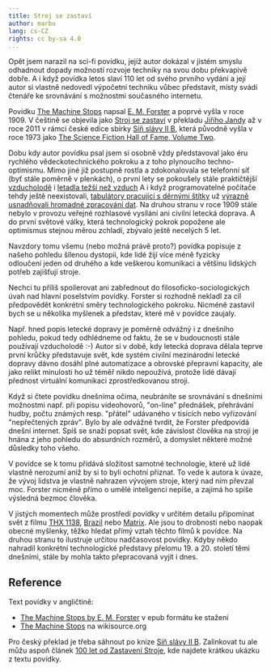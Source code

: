 ```yaml
---
title: Stroj se zastaví
author: marbu
lang: cs-CZ
rights: cc by-sa 4.0
...
```


Opět jsem narazil na sci-fi povídku, jejíž autor dokázal v jistém smyslu
odhadnout dopady možností rozvoje techniky na svou dobu překvapivě
dobře. A i když povídka letos slaví 110 let od svého prvního vydání a její
autor si vlastně nedovedl výpočetní techniku vůbec představit, místy svádí
čtenáře ke srovnávání s možnostmi současného internetu.

<!--break-->

Povídku [The Machine Stops](https://en.wikipedia.org/wiki/The_Machine_Stops)
napsal [E. M. Forster](https://en.wikipedia.org/wiki/E._M._Forster) a poprvé
vyšla v roce 1909. V češtině se objevila jako
[Stroj se zastaví](https://www.databazeknih.cz/povidky/stroj-se-zastavi-12077)
v překladu
[Jiřího Jandy](https://www.databazeknih.cz/prekladatele/jiri-janda-1692) až v
roce 2011 v rámci české edice sbírky
[Síň slávy II B](https://www.legie.info/kniha/13291-ben-bova-sin-slavy-mistru-sf-ii-b),
která původně vyšla v roce 1973 jako [The Science Fiction Hall of Fame, Volume
Two](https://en.wikipedia.org/wiki/The_Science_Fiction_Hall_of_Fame,_Volume_Two).

Dobu kdy autor povídku psal jsem si osobně vždy představoval jako éru rychlého
vědeckotechnického pokroku a z toho plynoucího techno-optimismu.
Mimo jiné již postupně rostla a zdokonalovala se telefonní síť (byť stále
poměrně v plenkách), o první lety se pokoušely stále praktičtější
[vzducholodě](https://cs.wikipedia.org/wiki/Vzducholo%C4%8F#P%C5%99ed_1._sv%C4%9Btovou_v%C3%A1lkou)
i [letadla težší než vzduch](https://en.wikipedia.org/wiki/Wright_brothers#Adding_power)
A i když programovatelné počítače tehdy ještě neexistovali,
[tabulátory pracující s děrnými
štítky](https://en.wikipedia.org/wiki/Tabulating_machine) už [výrazně
usnadňovali hromadné zpracování
dat](https://www.root.cz/clanky/derne-stitky-a-holocaust-1/).
Na druhou stranu v roce 1909 stále nebylo v provozu veřejné rozhlasové vysílání
ani civilní letecká doprava.
A do první světové války, která technologický
pokrok popožene ale optimismus stejnou měrou zchladí, zbývalo ještě necelých 5
let.

Navzdory tomu všemu (nebo možná právě proto?) povídka popisuje z našeho pohledu
šílenou dystopii, kde lidé žijí více méně fyzicky odloučení jeden od
druhého a kde veškerou komunikaci a většinu lidských potřeb zajišťují stroje.

Nechci tu příliš spoilerovat ani zabřednout do filosoficko-sociologických úvah
nad hlavní poselstvím povídky. Forster si rozhodně nekladl za cíl předpovědět
konkrétní směry technologického pokroku.
Nicméně zastavil bych se u několika myšlenek a představ, které mě v povídce
zaujaly.

Např. hned popis letecké dopravy je poměrně odvážný i z dnešního
pohledu, pokud tedy odhlédneme od faktu, že se v budoucnosti stále
používají vzducholodě :-) Autor si v době, kdy letecká doprava dělala teprve
první krůčky představuje svět, kde systém civilní mezinárodní letecké dopravy
dávno dosáhl plné automatizace a obrovské přepravní kapacity, ale jako relikt
minulosti ho už téměř nikdo nepoužívá, protože lidé dávají přednost
virtuální komunikaci zprostředkovanou stroji.

Když si čtete povídku dnešníma očima, neubráníte se srovnávání s dnešními
možnostmi např. při popisu videohovorů, "on-line" přednášek, přehrávání hudby,
počtu známých resp. "přátel" udávaného v tisících nebo vyřizování "nepřečtených
zpráv".
Bylo by ale odvážné tvrdit, že Forster předpovídá dnešní internet.
Spíš se snaží popsat svět, kde závislost člověka na stroji je hnána z jeho
pohledu do absurdních rozměrů, a domyslet některé možné důsledky toho všeho.

V povídce se k tomu přidává složitost samotné technologie, které už lidé
vlastně nerozumí aniž by si to byli ochotní přiznat. To vede k autora k úvaze,
že vývoj lidstva je vlastně nahrazen vývojem stroje, který nad ním převzal
moc. Forster nicméně přímo o umělé inteligenci nepíše, a zajímá ho spíše
výsledná bezmoc člověka.

V jistých momentech může prostředí povídky v určitém detailu připomínat svět z
filmu [THX 1138](https://en.wikipedia.org/wiki/THX_1138),
[Brazil](https://en.wikipedia.org/wiki/Brazil_(1985_film)) nebo
[Matrix](https://en.wikipedia.org/wiki/The_Matrix). Ale jsou to drobnosti nebo
naopak obecné myšlenky, těžko hledat přímý vztah těchto filmů k povídce. Na
druhou stranu to ilustruje určitou nadčasovost povídky. Kdyby někdo nahradil
konkrétní technologické představy přelomu 19. a 20. století těmi dnešními,
stále by mohla takto přepracovaná vyjít i dnes.

## Reference

Text povídky v angličtině:

* [The Machine Stops by E. M. Forster](http://www.feedbooks.com/book/2073/the-machine-stops)
  v epub formátu ke stažení
* [The Machine Stops](https://en.wikisource.org/wiki/The_Machine_Stops)
  na wikisource.org

Pro český překlad je třeba sáhnout po knize [Síň slávy II
B](https://www.legie.info/kniha/13291-ben-bova-sin-slavy-mistru-sf-ii-b).
Zalinkovat tu ale můžu aspoň článek [100 let od Zastavení
Stroje](https://clanky.rvp.cz/clanek/s/Z/10857/100-LET-OD-ZASTAVENI-STROJE.html/),
kde najdete krátkou ukázku z textu povídky.
